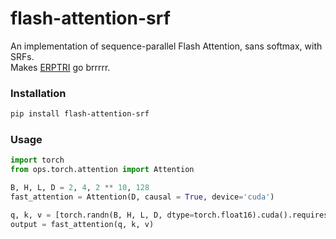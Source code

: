 # flash-attention-srf
An implementation of sequence-parallel Flash Attention, sans softmax, with SRFs.\
Makes [ERPTRI](https://erptri.com) go brrrrr.

### Installation
```bash
pip install flash-attention-srf
```
### Usage
```python
import torch
from ops.torch.attention import Attention

B, H, L, D = 2, 4, 2 ** 10, 128
fast_attention = Attention(D, causal = True, device='cuda')

q, k, v = [torch.randn(B, H, L, D, dtype=torch.float16).cuda().requires_grad_() for i in range(3)]
output = fast_attention(q, k, v)

```
